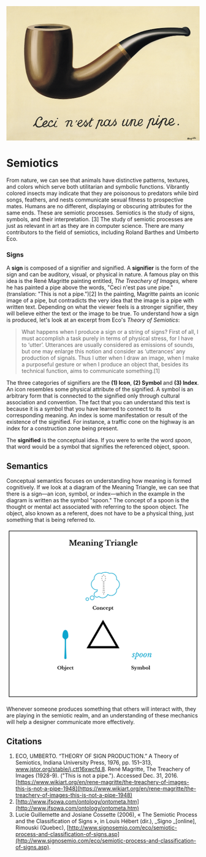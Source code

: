 ![Magritte&apos;s Treachery of Images](/assets/the-treachery-of-images-this-is-not-a-pipe-1948.jpg)

# Semiotics

From nature, we can see that animals have distinctive patterns, textures, and colors which serve both utilitarian and symbolic functions. Vibrantly colored insects may indicate that they are poisonous to predators while bird songs, feathers, and nests communicate sexual fitness to prospective mates. Humans are no different, displaying or obscuring attributes for the same ends. These are semiotic processes. Semiotics is the study of signs, symbols, and their interpretation. \[3\] The study of semiotic processes are just as relevant in art as they are in computer science. There are many contributors to the field of semiotics, including Roland Barthes and Umberto Eco.

### Signs

A **sign** is composed of a signifier and signified. A **signifier** is the form of the sign and can be auditory, visual, or physical in nature. A famous play on this idea is the René Magritte painting entitled, _The Treachery of Images,_ where he has painted a pipe above the words, "Ceci n'est pas une pipe." \(translation: "This is not a pipe."\)\[2\] In the painting, Magritte paints an iconic image of a pipe, but contradicts the very idea that the image is a pipe with written text. Depending on what the viewer feels is a stronger signifier, they will believe either the text or the image to be true. To understand how a sign is produced, let's look at an excerpt from Eco's _Theory of Semiotics_:

> What happens when I produce a sign or a string of signs? First of all, I must accomplish a task purely in terms of physical stress, for I have to ‘utter’. Utterances are usually considered as emissions of sounds, but one may enlarge this notion and consider as ‘utterances’ any production of signals. Thus I utter when I draw an image, when I make a purposeful gesture or when I produce an object that, besides its technical function, aims to communicate something.\[1\]

The three categories of signifiers are the **\(1\) Icon**, **\(2\) Symbol** and **\(3\) Index**. An icon resembles some physical attribute of the signified. A symbol is an arbitrary form that is connected to the signified only through cultural association and convention. The fact that you can understand this text is because it is a symbol that you have learned to connect to its corresponding meaning. An index is some manifestation or result of the existence of the signified. For instance, a traffic cone on the highway is an index for a construction zone being present.

The **signified** is the conceptual idea. If you were to write the word _spoon_, that word would be a symbol that signifies the referenced object, spoon.

## Semantics

Conceptual semantics focuses on understanding how meaning is formed cognitively. If we look at a diagram of the Meaning Triangle, we can see that there is a sign—an icon, symbol, or index—which in the example in the diagram is written as the symbol "spoon." The concept of a spoon is the thought or mental act associated with referring to the spoon object. The object, also known as a referent, does not have to be a physical thing, just something that is being referred to.

![Meaning triangle diagram with a spoon](/assets/semiotic-triangle-1200w@2x.png)

Whenever someone produces something that others will interact with, they are playing in the semiotic realm, and an understanding of these mechanics will help a designer communicate more effectively.

## Citations

1. ECO, UMBERTO. “THEORY OF SIGN PRODUCTION.” A Theory of Semiotics, Indiana University Press, 1976, pp. 151–313, www.jstor.org/stable/j.ctt16xwcfd.8. René Magritte, The Treachery of Images \(1928-9\). \("This is not a pipe."\). Accessed Dec. 31, 2016. [https://www.wikiart.org/en/rene-magritte/the-treachery-of-images-this-is-not-a-pipe-1948](https://www.wikiart.org/en/rene-magritte/the-treachery-of-images-this-is-not-a-pipe-1948)
2. [http://www.jfsowa.com/ontology/ontometa.htm](http://www.jfsowa.com/ontology/ontometa.htm)
3. Lucie Guillemette and Josiane Cossette \(2006\), « The Semiotic Process and the Classification of Signs », in Louis Hébert \(dir.\), _Signo _\[online\], Rimouski \(Quebec\), [http://www.signosemio.com/eco/semiotic-process-and-classification-of-signs.asp](http://www.signosemio.com/eco/semiotic-process-and-classification-of-signs.asp).



